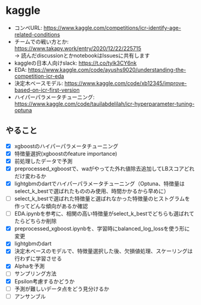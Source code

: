 # kaggle
* コンペURL: <https://www.kaggle.com/competitions/icr-identify-age-related-conditions>
* チームでの戦い方とか: <https://www.takapy.work/entry/2020/12/22/225715> \
-> 読んだdiscussionとかnotebookはIssuesに共有します
* kaggleの日本人向けslack: <https://t.co/tylk3CY6nk>
* EDA: <https://www.kaggle.com/code/ayushs9020/understanding-the-competition-icr-eda>
* 決定木ベースモデル: <https://www.kaggle.com/code/xb12345/improve-based-on-icr-first-version>
* ハイパーパラメータチューニング: <https://www.kaggle.com/code/tauilabdelilah/icr-hyperparameter-tuning-optuna>
## やること
- [x] xgboostのハイパーパラメータチューニング
- [x] 特徴量選択(xgboostのfeature importance)
- [x] 前処理したデータで予測
- [x] preprocessed_xgboostで、waがやってた外れ値除去追加してLBスコアどれだけ変わるか
- [x] lightgbmのdartでハイパーパラメータチューニング（Optuna、特徴量はselect_k_bestで選ばれたもののみ使用、時間かかるから早めに）
- [ ] select_k_bestで選ばれた特徴量と選ばれなかった特徴量のヒストグラムを作ってどんな傾向があるか確認
- [ ] EDA.ipynbを参考に、相関の高い特徴量がselect_k_bestでどちらも選ばれてたらどちらか削除
- [x] preprocessed_xgboost.ipynbを、学習時にbalanced_log_lossを使う形に変更
- [x] lightgbmのdart
- [x] 決定木ベースのモデルで、特徴量選択した後、欠損値処理、スケーリングは行わずに学習させる
- [x] Alphaを予測
- [ ] サンプリング方法
- [x] Epsilon考慮するかどうか
- [ ] 予測が難しいデータ点をどう見分けるか
- [ ] アンサンブル
